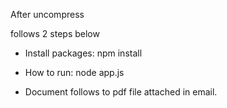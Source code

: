 After uncompress

follows 2 steps below

- Install packages: npm install

- How to run: node app.js

- Document follows to pdf file attached in email.